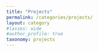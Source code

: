 ```yaml
---
title: "Projects"
permalink: /categories/projects/
layout: category
#lasses: wide
#author_profile: true
taxonomy: projects
---
```


<!-- ## 🔬 My Research Interests Keywords! -->

<!-- <div class="flourish-embed flourish-bubble-chart" data-src="visualisation/23513275"><script src="https://public.flourish.studio/resources/embed.js"></script><noscript><img src="https://public.flourish.studio/visualisation/23513275/thumbnail" width="100%" alt="bubble-chart visualization" /></noscript></div> -->